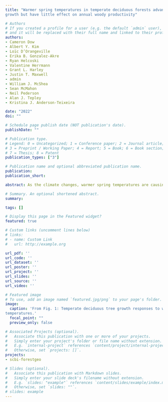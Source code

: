 ```yaml
---
title: "Warmer spring temperatures in temperate deciduous forests advance the timing of tree
growth but have little effect on annual woody productivity"

# Authors
# If you created a profile for a user (e.g. the default `admin` user), write the username (folder name) here
# and it will be replaced with their full name and linked to their profile.
authors:
- Cameron Dow
- Albert Y. Kim
- Loïc D’Orangeville
- Erika B. Gonzalez-Akre
- Ryan Helcoski
- Valentine Herrmann
- Grant L. Harley
- Justin T. Maxwell
- admin
- William J. McShea
- Sean McMahon
- Neil Pederson
- Alan J. Tepley
- Kristina J. Anderson-Teixeira

date: "2022"
doi: ""

# Schedule page publish date (NOT publication's date).
publishDate: ""

# Publication type.
# Legend: 0 = Uncategorized; 1 = Conference paper; 2 = Journal article;
# 3 = Preprint / Working Paper; 4 = Report; 5 = Book; 6 = Book section;
# 7 = Thesis; 8 = Patent
publication_types: ["3"]

# Publication name and optional abbreviated publication name.
publication:
publication_short:

abstract: As the climate changes, warmer spring temperatures are causing earlier leaf-out and commencement of net carbon dioxide (CO2) sequestration in temperate deciduous forests, resulting in a tendency towards increased growing season length and annual CO2 uptake. However, less is known about how spring temperatures affect tree stem growth, which sequesters carbon (C) in wood that has a long residence time in the ecosystem. Using dendrometer band measurements from 463 trees across two forests, we show that warmer spring temperatures shifted the woody growth of deciduous trees earlier but had no consistent effect on peak growing season length, maximum daily growth rates, or annual growth. The latter finding was confirmed on the centennial scale by 207 tree-ring chronologies from 108 forests across eastern North America, where annual growth was far more sensitive to temperatures during the peak growing season than in the spring. These findings imply that extra CO2 uptake in years with warmer springs 10–12 is not allocated to long-lived woody biomass, where it could have a substantial and lasting impact on the forest C balance. Rather, contradicting current projections from global C cycle models, our empirical results imply that warming spring temperatures are unlikely to increase the woody productivity or strengthen the CO2 sink of temperate deciduous forests.

# Summary. An optional shortened abstract.
summary:

tags: []

# Display this page in the Featured widget?
featured: true

# Custom links (uncomment lines below)
# links:
# - name: Custom Link
#   url: http://example.org

url_pdf: ''
url_code: ''
url_dataset: ''
url_poster: ''
url_project: ''
url_slides: ''
url_source: ''
url_video: ''

# Featured image
# To use, add an image named `featured.jpg/png` to your page's folder.
image:
  caption: 'From Fig. 1: Temperate deciduous tree growth responses to warmer spring
temperatures.'
  focal_point: ""
  preview_only: false

# Associated Projects (optional).
#   Associate this publication with one or more of your projects.
#   Simply enter your project's folder or file name without extension.
#   E.g. `internal-project` references `content/project/internal-project/index.md`.
#   Otherwise, set `projects: []`.
projects:
- scbi-forestgeo

# Slides (optional).
#   Associate this publication with Markdown slides.
#   Simply enter your slide deck's filename without extension.
#   E.g. `slides: "example"` references `content/slides/example/index.md`.
#   Otherwise, set `slides: ""`.
# slides: example
---
```

